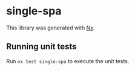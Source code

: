 # single-spa

This library was generated with [Nx](https://nx.dev).

## Running unit tests

Run `nx test single-spa` to execute the unit tests.
